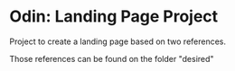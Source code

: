 # Odin: Landing Page Project

Project to create a landing page based on two references.

Those references can be found on the folder "desired"
